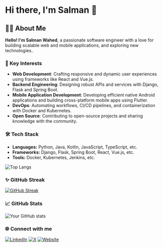 # Hi there, I'm Salman 👋

## 👨‍💻 About Me

**Hello! I'm Salman Wahed**, a passionate software engineer with a love for building scalable web and mobile applications, and exploring new technologies..

### 🌟 Key Interests
- **Web Development**: Crafting responsive and dynamic user experiences using frameworks like React and Vue.js.
- **Backend Engineering**: Designing robust APIs and services with Django, Flask and Spring Boot.
- **Mobile Application Development**: Developing efficient native Android applications and building cross-platform mobile apps using Flutter.
- **DevOps**: Automating workflows, CI/CD pipelines, and containerization with Docker and Kubernetes.
- **Open Source**: Contributing to open-source projects and sharing knowledge with the community.


### 🛠 Tech Stack

- **Languages:** Python, Java, Kotlin, JavaScript, TypeScript, etc.
- **Frameworks:** Django, Flask, Spring Boot, React, Vue.js, etc.
- **Tools:** Docker, Kubernetes, Jenkins, etc.

![Top Langs](https://github-readme-stats.vercel.app/api/top-langs/?username=salmanwahed&layout=compact&theme=radical)
  

### ✨ GitHub Streak
[![GitHub Streak](https://github-readme-streak-stats.herokuapp.com?user=salmanwahed&theme=radical)](https://git.io/streak-stats)


### 📈 GitHub Stats
![Your GitHub stats](https://github-readme-stats.vercel.app/api?username=salmanwahed&show_icons=true&theme=radical)


### 🌐 Connect with me

[![LinkedIn](https://img.shields.io/badge/LinkedIn-blue?style=for-the-badge&logo=linkedin)](https://linkedin.com/in/salmanwahed)
[![X](https://img.shields.io/badge/Twitter-blue?style=for-the-badge&logo=x)](https://x.com/salman_wahed)
[![Website](https://img.shields.io/badge/Website-blue?style=for-the-badge&logo=python&logoColor=white)](https://salmanwahed.com)
